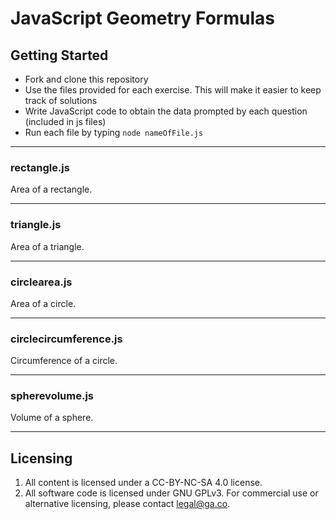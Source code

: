 # JavaScript Geometry Formulas

## Getting Started
* Fork and clone this repository
* Use the files provided for each exercise. This will make it easier to keep track of solutions
* Write JavaScript code to obtain the data prompted by each question (included in js files)
* Run each file by typing `node nameOfFile.js`

---

### rectangle.js
Area of a rectangle.

---

### triangle.js
Area of a triangle.

---

### circlearea.js
Area of a circle.

---

### circlecircumference.js
Circumference of a circle.

---

### spherevolume.js
Volume of a sphere.

---

## Licensing
1. All content is licensed under a CC-BY-NC-SA 4.0 license.
2. All software code is licensed under GNU GPLv3. For commercial use or alternative licensing, please contact legal@ga.co.
